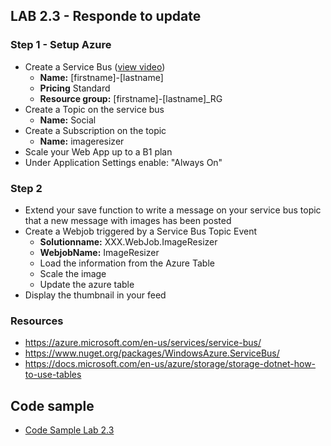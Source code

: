 ## LAB 2.3 -  Responde to update ##

### Step 1 - Setup Azure ###
* Create a Service Bus ([view video](https://vimeo.com/209563059))
  * **Name:** [firstname]-[lastname]
  * **Pricing** Standard
  * **Resource group:** [firstname]-[lastname]_RG 
* Create a Topic on the service bus
  * **Name:** Social
* Create a Subscription on the topic
  * **Name:** imageresizer
* Scale your Web App up to a B1 plan
* Under Application Settings enable: "Always On"

### Step 2 ###
* Extend your save function to write a message on your service bus topic that a new message with images has been posted
* Create a Webjob triggered by a Service Bus Topic Event
  * **Solutionname:** XXX.WebJob.ImageResizer
  * **WebjobName:** ImageResizer
  * Load the information from the Azure Table
  * Scale the image 
  * Update the azure table
* Display the thumbnail in your feed

### Resources ###
* https://azure.microsoft.com/en-us/services/service-bus/
* https://www.nuget.org/packages/WindowsAzure.ServiceBus/
* https://docs.microsoft.com/en-us/azure/storage/storage-dotnet-how-to-use-tables

## Code sample ##
* [Code Sample Lab 2.3](https://github.com/OrdinaSD/AzureChallenge-Henk-Boelman/tree/lab_2_3)
